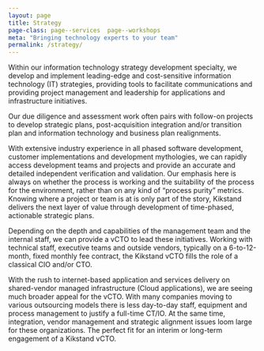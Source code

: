 ```yaml
---
layout: page
title: Strategy
page-class: page--services  page--workshops
meta: "Bringing technology experts to your team"
permalink: /strategy/
---
```

Within our information technology strategy development specialty, we develop and implement leading-edge and cost-sensitive information technology (IT) strategies, providing tools to facilitate communications and providing project management and leadership for applications and infrastructure initiatives.

Our due diligence and assessment work often pairs with follow-on projects to develop strategic plans, post-acquisition integration and/or transition plan and information technology and business plan realignments.

With extensive industry experience in all phased software development, customer implementations and development mythologies, we can rapidly access development teams and projects and provide an accurate and detailed independent verification and validation. Our emphasis here is always on whether the process is working and the suitability of the process for the environment, rather than on any kind of “process purity” metrics. Knowing where a project or team is at is only part of the story, Kikstand delivers the next layer of value through development of time-phased, actionable strategic plans.

Depending on the depth and capabilities of the management team and the internal staff, we can provide a vCTO to lead these initiatives. Working with technical staff, executive teams and outside vendors, typically on a 6-to-12-month, fixed monthly fee contract, the Kikstand vCTO fills the role of a classical CIO and/or CTO.

With the rush to internet-based application and services delivery on shared-vendor managed infrastructure (Cloud applications), we are seeing much broader appeal for the vCTO. With many companies moving to various outsourcing models there is less day-to-day staff, equipment and process management to justify a full-time CT/IO. At the same time, integration, vendor management and strategic alignment issues loom large for these organizations. The perfect fit for an interim or long-term engagement of a Kikstand vCTO.
